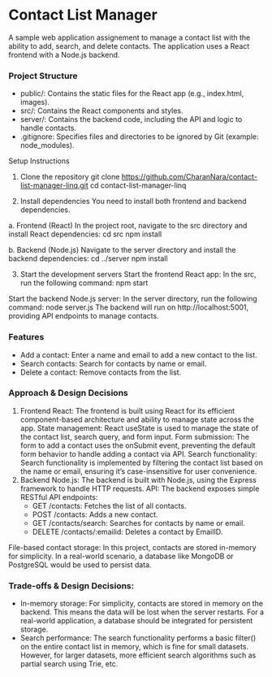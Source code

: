 # Contact List Manager
A sample web application assignement to manage a contact list with the ability to add, search, and delete contacts. The application uses a React frontend with a Node.js backend.

### Project Structure
- public/: Contains the static files for the React app (e.g., index.html, images).
- src/: Contains the React components and styles.
- server/: Contains the backend code, including the API and logic to handle contacts.
- .gitignore: Specifies files and directories to be ignored by Git (example: node_modules).

Setup Instructions
1. Clone the repository
    git clone https://github.com/CharanNara/contact-list-manager-linq.git
    cd contact-list-manager-linq

2. Install dependencies
You need to install both frontend and backend dependencies.

  a. Frontend (React)
    In the project root, navigate to the src directory and install React dependencies:
      cd src
      npm install

  b.  Backend (Node.js)
    Navigate to the server directory and install the backend dependencies:
    cd ../server
    npm install

3. Start the development servers
  Start the frontend React app:
   In the src, run the following command:
     npm start

  Start the backend Node.js server:
    In the server directory, run the following command:
      node server.js
    The backend will run on http://localhost:5001, providing API endpoints to manage contacts.

### Features
  - Add a contact: Enter a name and email to add a new contact to the list.
  - Search contacts: Search for contacts by name or email.
  - Delete a contact: Remove contacts from the list.

### Approach & Design Decisions
  1. Frontend
    React: The frontend is built using React for its efficient component-based architecture and ability to manage state across the app.
    State management: React useState is used to manage the state of the contact list, search query, and form input.
    Form submission: The form to add a contact uses the onSubmit event, preventing the default form behavior to handle adding a contact via API.
    Search functionality: Search functionality is implemented by filtering the contact list based on the name or email, ensuring it’s case-insensitive for user convenience.
  2. Backend
    Node.js: The backend is built with Node.js, using the Express framework to handle HTTP requests.
     API: The backend exposes simple RESTful API endpoints:
      - GET /contacts: Fetches the list of all contacts.
      - POST /contacts: Adds a new contact.
      - GET /contacts/search: Searches for contacts by name or email.
      - DELETE /contacts/:emailid: Deletes a contact by EmailID.
        
  File-based contact storage: In this project, contacts are stored in-memory for simplicity. In a real-world scenario, a database like MongoDB or PostgreSQL would be used to persist data.

### Trade-offs & Design Decisions:
  - In-memory storage: For simplicity, contacts are stored in memory on the backend. This means the data will be lost when the server restarts. For a real-world application, a database should be integrated for persistent storage.
  - Search performance: The search functionality performs a basic filter() on the entire contact list in memory, which is fine for small datasets. However, for larger datasets, more efficient search algorithms such as partial search using Trie, etc.

